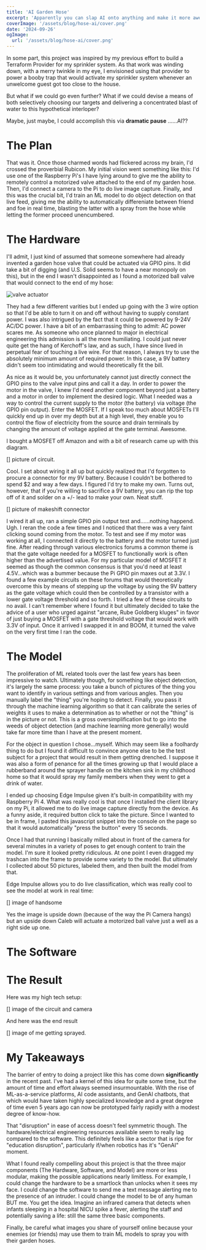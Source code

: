 ```yaml
---
title: 'AI Garden Hose'
excerpt: 'Apparently you can slap AI onto anything and make it more awesome'
coverImage: '/assets/blog/hose-ai/cover.png'
date: '2024-09-26'
ogImage:
  url: '/assets/blog/hose-ai/cover.png'
---
```


In some part, this project was inspired by my previous effort to build a Terraform Provider for my sprinkler system. As that work was winding down, with a merry twinkle in my eye, I envisioned using that provider to power a booby trap that would activate my sprinkler system whenever an unwelcome guest got too close to the house. 

But what if we could go even further? What if we could devise a means of both selectively choosing our targets and delivering a concentrated blast of water to this hypothetical interloper? 

Maybe, just maybe, I could accomplish this via **dramatic pause** ......AI??

# The Plan
That was it. Once those charmed words had flickered across my brain, I'd crossed the proverbial Rubicon. My initial vision went something like this: I'd use one of the Raspberry Pi's I have lying around to give me the ability to remotely control a motorized valve attached to the end of my garden hose. Then, I'd connect a camera to the Pi to do live image capture. Finally, and this was the crucial bit, I'd train an ML model to do object detection on that live feed, giving me the ability to automatically differeniate between friend and foe in real time, blasting the latter with a spray from the hose while letting the former proceed unencumbered. 

# The Hardware
I'll admit, I just kind of assumed that someone somewhere had already invented a garden hose valve that could be actuated via GPIO pins. It did take a bit of digging (and U.S. Solid seems to have a near monopoly on this), but in the end I wasn't disappointed as I found a motorized ball valve that would connect to the end of my hose:

![valve actuator](/assets/blog/hose-ai/valve.jpg)

They had a few different varities but I ended up going with the 3 wire option so that I'd be able to turn it on and off without having to supply constant power. I was also intrigued by the fact that it could be powered by 9-24V AC/DC power. I have a bit of an embarrassing thing to admit: AC power scares me. As someone who once planned to major in electrical engineering this admission is all the more humiliating. I could just never quite get the hang of Kerchoff's law, and as such, I have since lived in perpetual fear of touching a live wire. For that reason, I always try to use the absolutely minimum amount of required power. In this case, a 9V battery didn't seem too intimidating and would theoretically fit the bill. 

As nice as it would be, you unfortunately cannot just directly connect the GPIO pins to the valve input pins and call it a day. In order to power the motor in the valve, I knew I'd need another component beyond just a battery and a motor in order to implement the desired logic. What I needed was a way to control the current supply to the motor (the battery) via voltage (the GPIO pin output). Enter the MOSFET. If I speak too much about MOSFETs I'll quickly end up in over my depth but at a high level, they enable you to control the flow of electricity from the source and drain terminals by changing the amount of voltage applied at the gate terminal. Awesome. 

I bought a MOSFET off Amazon and with a bit of research came up with this diagram. 

[] picture of circuit. 

Cool. I set about wiring it all up but quickly realized that I'd forgotten to procure a connector for my 9V battery. Because I couldn't be bothered to spend $2 and way a few days. I figured I'd try to make my own. Turns out, however, that if you're willing to sacrifice a 9V battery, you can rip the top off of it and solder on a +/- lead to make your own. Neat stuff. 

[] picture of makeshift connector

I wired it all up, ran a simple GPIO pin output test and......nothing happend. Ugh. I reran the code a few times and I noticed that there was a very faint clicking sound coming from the motor. To test and see if my motor was working at all, I connected it directly to the battery and the motor turned just fine. After reading through various electronics forums a common theme is that the gate voltage needed for a MOSFET to functionally work is often higher than the advertised value. For my particular model of MOSFET it seemed as though the common consensus is that you'd need at least 4.5V...which was a bummer because the Pi GPIO pin maxes out at 3.3V. I found a few example circuits on these forums that would theoretically overcome this by means of stepping up the voltage by using the 9V battery as the gate voltage which could then be controlled by a transistor with a lower gate voltage threshold and so forth. I tried a few of these circuits to no avail. I can't remember where I found it but ultimately decided to take the advice of a user who urged against "arcane, Rube Goldberg kluges" in favor of just buying a MOSFET with a gate threshold voltage that would work with 3.3V of input. Once it arrived I swapped it in and BOOM, it turned the valve on the very first time I ran the code. 

# The Model
The proliferation of ML related tools over the last few years has been impressive to watch. Ultimately though, for something like object detection, it's largely the same process: you take a bunch of pictures of the thing you want to identify in various settings and from various angles. Then you manually label the "thing" you're hoping to detect. Finally, you pass it through the machine learning algorithm so that it can calibrate the series of weights it uses to make a determination as to whether or not the "thing" is in the picture or not. This is a gross oversimplification but to go into the weeds of object detection (and machine learning more generally) would take far more time than I have at the present moment. 

For the object in question I chose...myself. Which may seem like a foolhardy thing to do but I found it difficult to convince anyone else to be the test subject for a project that would result in them getting drenched. I suppose it was also a form of penance for all the times growing up that I would place a rubberband around the sprayer handle on the kitchen sink in my childhood home so that it would spray my family members when they went to get a drink of water. 

I ended up choosing Edge Impulse given it's built-in compatibility with my Raspberry Pi 4. What was really cool is that once I installed the client library on my Pi, it allowed me to do live image capture directly from the device. As a funny aside, it required button click to take the picture. Since I wanted to be in frame, I pasted this javascript snippet into the console on the page so that it would automatically "press the button" every 15 seconds. 

Once I had that running I basically milled about in front of the camera for several minutes in a variety of poses to get enough content to train the model. I'm sure it looked pretty ridiculous. At one point I even dragged my trashcan into the frame to provide some variety to the model. But ultimately I collected about 50 pictures, labeled them, and then built the model from that. 

Edge Impulse allows you to do live classification, which was really cool to see the model at work in real time: 

[] image of handsome

Yes the image is upside down (because of the way the Pi Camera hangs) but an upside down Caleb will actuate a motorized ball valve just a well as a right side up one. 

# The Software

# The Result
Here was my high tech setup:

[] image of the circuit and camera

And here was the end result

[] image of me getting sprayed. 

# My Takeaways
The barrier of entry to doing a project like this has come down **significantly** in the recent past. I've had a kernel of this idea for quite some time, but the amount of time and effort always seemed insurmountable. With the rise of ML-as-a-service platforms, AI code assistants, and GenAI chatbots, that which would have taken highly specialized knowledge and a great degree of time even 5 years ago can now be prototyped fairly rapidly with a modest degree of know-how. 

That "disruption" in ease of access doesn't feel symmetric though. The hardware/electrical engineering resources available seem to really lag compared to the software. This definitely feels like a sector that is ripe for "education disruption", particularly if/when robotics has it's "GenAI" moment. 

What I found really compelling about this project is that the three major components (The Hardware, Software, and Model) are more or less modular, making the possible applications nearly limitless. For example, I could change the hardware to be a smartlock than unlocks when it sees my face. I could change the software to send me a text message alerting me to the presence of an intruder. I could change the model to be of any human BUT me. You get the idea. Imagine an infrared camera that detects when infants sleeping in a hospital NICU spike a fever, alerting the staff and potentially saving a life: still the same three basic components. 

Finally, be careful what images you share of yourself online because your enemies (or friends) may use them to train ML models to spray you with their garden hoses. 


